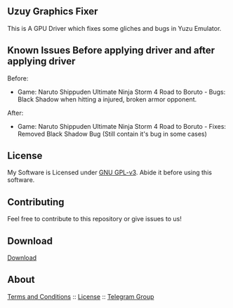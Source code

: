 ## Uzuy Graphics Fixer

This is A GPU Driver which fixes some gliches and bugs in Yuzu Emulator.

## Known Issues Before applying driver and after applying driver
Before:
- Game: Naruto Shippuden Ultimate Ninja Storm 4 Road to Boruto - Bugs: Black Shadow when hitting a injured, broken armor opponent.

After:
- Game: Naruto Shippuden Ultimate Ninja Storm 4 Road to Boruto - Fixes: Removed Black Shadow Bug (Still contain it's bug in some cases)

## License

My Software is Licensed under [GNU GPL-v3](LICENSE). Abide it before using this software.

## Contributing

Feel free to contribute to this repository or give issues to us!

## Download

[Download](https://github.com/KaydenJR2310/Uzuy-Graphics-Fixer/releases)

## About

[Terms and Conditions](https://github.com/KaydenJR2310/Uzuy-Graphics-Fixer/blob/main/Terms_and_conditions) :: [License](LICENSE) :: [Telegram Group](https://t.me/kaydengaminggroup)
